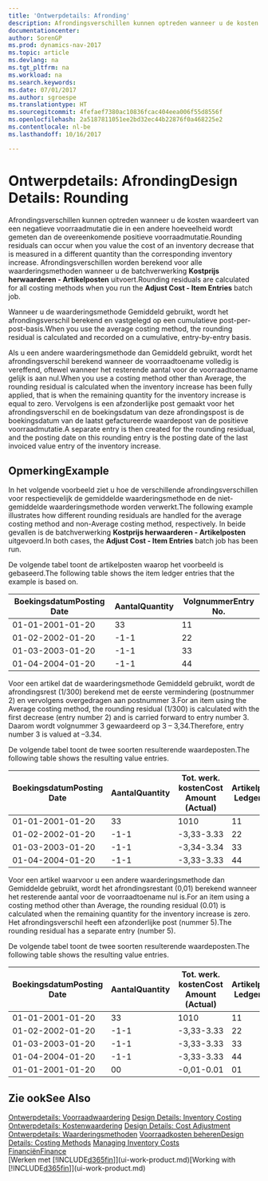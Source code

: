 ```yaml
---
title: 'Ontwerpdetails: Afronding'
description: Afrondingsverschillen kunnen optreden wanneer u de kosten waardeert van een negatieve voorraadmutatie die in een andere hoeveelheid wordt gemeten dan de overeenkomende positieve voorraadmutatie. Afrondingsverschillen worden berekend voor alle waarderingsmethoden wanneer u de batchverwerking **Kostprijs herwaarderen - Artikelposten** uitvoert.
documentationcenter: 
author: SorenGP
ms.prod: dynamics-nav-2017
ms.topic: article
ms.devlang: na
ms.tgt_pltfrm: na
ms.workload: na
ms.search.keywords: 
ms.date: 07/01/2017
ms.author: sgroespe
ms.translationtype: HT
ms.sourcegitcommit: 4fefaef7380ac10836fcac404eea006f55d8556f
ms.openlocfilehash: 2a5187811051ee2bd32ec44b22876f0a468225e2
ms.contentlocale: nl-be
ms.lasthandoff: 10/16/2017

---
```

# <a name="design-details-rounding"></a><span data-ttu-id="a162a-104">Ontwerpdetails: Afronding</span><span class="sxs-lookup"><span data-stu-id="a162a-104">Design Details: Rounding</span></span>
<span data-ttu-id="a162a-105">Afrondingsverschillen kunnen optreden wanneer u de kosten waardeert van een negatieve voorraadmutatie die in een andere hoeveelheid wordt gemeten dan de overeenkomende positieve voorraadmutatie.</span><span class="sxs-lookup"><span data-stu-id="a162a-105">Rounding residuals can occur when you value the cost of an inventory decrease that is measured in a different quantity than the corresponding inventory increase.</span></span> <span data-ttu-id="a162a-106">Afrondingsverschillen worden berekend voor alle waarderingsmethoden wanneer u de batchverwerking **Kostprijs herwaarderen - Artikelposten** uitvoert.</span><span class="sxs-lookup"><span data-stu-id="a162a-106">Rounding residuals are calculated for all costing methods when you run the **Adjust Cost - Item Entries** batch job.</span></span>  

 <span data-ttu-id="a162a-107">Wanneer u de waarderingsmethode Gemiddeld gebruikt, wordt het afrondingsverschil berekend en vastgelegd op een cumulatieve post-per-post-basis.</span><span class="sxs-lookup"><span data-stu-id="a162a-107">When you use the average costing method, the rounding residual is calculated and recorded on a cumulative, entry-by-entry basis.</span></span>  

 <span data-ttu-id="a162a-108">Als u een andere waarderingsmethode dan Gemiddeld gebruikt, wordt het afrondingsverschil berekend wanneer de voorraadtoename volledig is vereffend, oftewel wanneer het resterende aantal voor de voorraadtoename gelijk is aan nul.</span><span class="sxs-lookup"><span data-stu-id="a162a-108">When you use a costing method other than Average, the rounding residual is calculated when the inventory increase has been fully applied, that is when the remaining quantity for the inventory increase is equal to zero.</span></span> <span data-ttu-id="a162a-109">Vervolgens is een afzonderlijke post gemaakt voor het afrondingsverschil en de boekingsdatum van deze afrondingspost is de boekingsdatum van de laatst gefactureerde waardepost van de positieve voorraadmutatie.</span><span class="sxs-lookup"><span data-stu-id="a162a-109">A separate entry is then created for the rounding residual, and the posting date on this rounding entry is the posting date of the last invoiced value entry of the inventory increase.</span></span>  

## <a name="example"></a><span data-ttu-id="a162a-110">Opmerking</span><span class="sxs-lookup"><span data-stu-id="a162a-110">Example</span></span>  
 <span data-ttu-id="a162a-111">In het volgende voorbeeld ziet u hoe de verschillende afrondingsverschillen voor respectievelijk de gemiddelde waarderingsmethode en de niet-gemiddelde waarderingsmethode worden verwerkt.</span><span class="sxs-lookup"><span data-stu-id="a162a-111">The following example illustrates how different rounding residuals are handled for the average costing method and non-Average costing method, respectively.</span></span> <span data-ttu-id="a162a-112">In beide gevallen is de batchverwerking **Kostprijs herwaarderen - Artikelposten** uitgevoerd.</span><span class="sxs-lookup"><span data-stu-id="a162a-112">In both cases, the **Adjust Cost - Item Entries** batch job has been run.</span></span>  

 <span data-ttu-id="a162a-113">De volgende tabel toont de artikelposten waarop het voorbeeld is gebaseerd.</span><span class="sxs-lookup"><span data-stu-id="a162a-113">The following table shows the item ledger entries that the example is based on.</span></span>  

|<span data-ttu-id="a162a-114">Boekingsdatum</span><span class="sxs-lookup"><span data-stu-id="a162a-114">Posting Date</span></span>|<span data-ttu-id="a162a-115">Aantal</span><span class="sxs-lookup"><span data-stu-id="a162a-115">Quantity</span></span>|<span data-ttu-id="a162a-116">Volgnummer</span><span class="sxs-lookup"><span data-stu-id="a162a-116">Entry No.</span></span>|  
|------------------|--------------|---------------|  
|<span data-ttu-id="a162a-117">01-01-20</span><span class="sxs-lookup"><span data-stu-id="a162a-117">01-01-20</span></span>|<span data-ttu-id="a162a-118">3</span><span class="sxs-lookup"><span data-stu-id="a162a-118">3</span></span>|<span data-ttu-id="a162a-119">1</span><span class="sxs-lookup"><span data-stu-id="a162a-119">1</span></span>|  
|<span data-ttu-id="a162a-120">01-02-20</span><span class="sxs-lookup"><span data-stu-id="a162a-120">02-01-20</span></span>|<span data-ttu-id="a162a-121">-1</span><span class="sxs-lookup"><span data-stu-id="a162a-121">-1</span></span>|<span data-ttu-id="a162a-122">2</span><span class="sxs-lookup"><span data-stu-id="a162a-122">2</span></span>|  
|<span data-ttu-id="a162a-123">01-03-20</span><span class="sxs-lookup"><span data-stu-id="a162a-123">03-01-20</span></span>|<span data-ttu-id="a162a-124">-1</span><span class="sxs-lookup"><span data-stu-id="a162a-124">-1</span></span>|<span data-ttu-id="a162a-125">3</span><span class="sxs-lookup"><span data-stu-id="a162a-125">3</span></span>|  
|<span data-ttu-id="a162a-126">01-04-20</span><span class="sxs-lookup"><span data-stu-id="a162a-126">04-01-20</span></span>|<span data-ttu-id="a162a-127">-1</span><span class="sxs-lookup"><span data-stu-id="a162a-127">-1</span></span>|<span data-ttu-id="a162a-128">4</span><span class="sxs-lookup"><span data-stu-id="a162a-128">4</span></span>|  

 <span data-ttu-id="a162a-129">Voor een artikel dat de waarderingsmethode Gemiddeld gebruikt, wordt de afrondingsrest (1/300) berekend met de eerste vermindering (postnummer 2) en vervolgens overgedragen aan postnummer 3.</span><span class="sxs-lookup"><span data-stu-id="a162a-129">For an item using the Average costing method, the rounding residual (1/300) is calculated with the first decrease (entry number 2) and is carried forward to entry number 3.</span></span> <span data-ttu-id="a162a-130">Daarom wordt volgnummer 3 gewaardeerd op 3 – 3,34.</span><span class="sxs-lookup"><span data-stu-id="a162a-130">Therefore, entry number 3 is valued at –3.34.</span></span>  

 <span data-ttu-id="a162a-131">De volgende tabel toont de twee soorten resulterende waardeposten.</span><span class="sxs-lookup"><span data-stu-id="a162a-131">The following table shows the resulting value entries.</span></span>  

|<span data-ttu-id="a162a-132">Boekingsdatum</span><span class="sxs-lookup"><span data-stu-id="a162a-132">Posting Date</span></span>|<span data-ttu-id="a162a-133">Aantal</span><span class="sxs-lookup"><span data-stu-id="a162a-133">Quantity</span></span>|<span data-ttu-id="a162a-134">Tot. werk. kosten</span><span class="sxs-lookup"><span data-stu-id="a162a-134">Cost Amount (Actual)</span></span>|<span data-ttu-id="a162a-135">Artikelpostnr.</span><span class="sxs-lookup"><span data-stu-id="a162a-135">Item Ledger Entry No.</span></span>|<span data-ttu-id="a162a-136">Volgnummer</span><span class="sxs-lookup"><span data-stu-id="a162a-136">Entry No.</span></span>|  
|------------------|--------------|----------------------------|---------------------------|---------------|  
|<span data-ttu-id="a162a-137">01-01-20</span><span class="sxs-lookup"><span data-stu-id="a162a-137">01-01-20</span></span>|<span data-ttu-id="a162a-138">3</span><span class="sxs-lookup"><span data-stu-id="a162a-138">3</span></span>|<span data-ttu-id="a162a-139">10</span><span class="sxs-lookup"><span data-stu-id="a162a-139">10</span></span>|<span data-ttu-id="a162a-140">1</span><span class="sxs-lookup"><span data-stu-id="a162a-140">1</span></span>|<span data-ttu-id="a162a-141">1</span><span class="sxs-lookup"><span data-stu-id="a162a-141">1</span></span>|  
|<span data-ttu-id="a162a-142">01-02-20</span><span class="sxs-lookup"><span data-stu-id="a162a-142">02-01-20</span></span>|<span data-ttu-id="a162a-143">-1</span><span class="sxs-lookup"><span data-stu-id="a162a-143">-1</span></span>|<span data-ttu-id="a162a-144">-3,33</span><span class="sxs-lookup"><span data-stu-id="a162a-144">-3.33</span></span>|<span data-ttu-id="a162a-145">2</span><span class="sxs-lookup"><span data-stu-id="a162a-145">2</span></span>|<span data-ttu-id="a162a-146">2</span><span class="sxs-lookup"><span data-stu-id="a162a-146">2</span></span>|  
|<span data-ttu-id="a162a-147">01-03-20</span><span class="sxs-lookup"><span data-stu-id="a162a-147">03-01-20</span></span>|<span data-ttu-id="a162a-148">-1</span><span class="sxs-lookup"><span data-stu-id="a162a-148">-1</span></span>|<span data-ttu-id="a162a-149">-3,34</span><span class="sxs-lookup"><span data-stu-id="a162a-149">-3.34</span></span>|<span data-ttu-id="a162a-150">3</span><span class="sxs-lookup"><span data-stu-id="a162a-150">3</span></span>|<span data-ttu-id="a162a-151">3</span><span class="sxs-lookup"><span data-stu-id="a162a-151">3</span></span>|  
|<span data-ttu-id="a162a-152">01-04-20</span><span class="sxs-lookup"><span data-stu-id="a162a-152">04-01-20</span></span>|<span data-ttu-id="a162a-153">-1</span><span class="sxs-lookup"><span data-stu-id="a162a-153">-1</span></span>|<span data-ttu-id="a162a-154">-3,33</span><span class="sxs-lookup"><span data-stu-id="a162a-154">-3.33</span></span>|<span data-ttu-id="a162a-155">4</span><span class="sxs-lookup"><span data-stu-id="a162a-155">4</span></span>|<span data-ttu-id="a162a-156">4</span><span class="sxs-lookup"><span data-stu-id="a162a-156">4</span></span>|  

 <span data-ttu-id="a162a-157">Voor een artikel waarvoor u een andere waarderingsmethode dan Gemiddelde gebruikt, wordt het afrondingsrestant (0,01) berekend wanneer het resterende aantal voor de voorraadtoename nul is.</span><span class="sxs-lookup"><span data-stu-id="a162a-157">For an item using a costing method other than Average, the rounding residual (0.01) is calculated when the remaining quantity for the inventory increase is zero.</span></span> <span data-ttu-id="a162a-158">Het afrondingsverschil heeft een afzonderlijke post (nummer 5).</span><span class="sxs-lookup"><span data-stu-id="a162a-158">The rounding residual has a separate entry (number 5).</span></span>  

 <span data-ttu-id="a162a-159">De volgende tabel toont de twee soorten resulterende waardeposten.</span><span class="sxs-lookup"><span data-stu-id="a162a-159">The following table shows the resulting value entries.</span></span>  

|<span data-ttu-id="a162a-160">Boekingsdatum</span><span class="sxs-lookup"><span data-stu-id="a162a-160">Posting Date</span></span>|<span data-ttu-id="a162a-161">Aantal</span><span class="sxs-lookup"><span data-stu-id="a162a-161">Quantity</span></span>|<span data-ttu-id="a162a-162">Tot. werk. kosten</span><span class="sxs-lookup"><span data-stu-id="a162a-162">Cost Amount (Actual)</span></span>|<span data-ttu-id="a162a-163">Artikelpostnr.</span><span class="sxs-lookup"><span data-stu-id="a162a-163">Item Ledger Entry No.</span></span>|<span data-ttu-id="a162a-164">Volgnummer</span><span class="sxs-lookup"><span data-stu-id="a162a-164">Entry No.</span></span>|  
|------------------|--------------|----------------------------|---------------------------|---------------|  
|<span data-ttu-id="a162a-165">01-01-20</span><span class="sxs-lookup"><span data-stu-id="a162a-165">01-01-20</span></span>|<span data-ttu-id="a162a-166">3</span><span class="sxs-lookup"><span data-stu-id="a162a-166">3</span></span>|<span data-ttu-id="a162a-167">10</span><span class="sxs-lookup"><span data-stu-id="a162a-167">10</span></span>|<span data-ttu-id="a162a-168">1</span><span class="sxs-lookup"><span data-stu-id="a162a-168">1</span></span>|<span data-ttu-id="a162a-169">1</span><span class="sxs-lookup"><span data-stu-id="a162a-169">1</span></span>|  
|<span data-ttu-id="a162a-170">01-02-20</span><span class="sxs-lookup"><span data-stu-id="a162a-170">02-01-20</span></span>|<span data-ttu-id="a162a-171">-1</span><span class="sxs-lookup"><span data-stu-id="a162a-171">-1</span></span>|<span data-ttu-id="a162a-172">-3,33</span><span class="sxs-lookup"><span data-stu-id="a162a-172">-3.33</span></span>|<span data-ttu-id="a162a-173">2</span><span class="sxs-lookup"><span data-stu-id="a162a-173">2</span></span>|<span data-ttu-id="a162a-174">2</span><span class="sxs-lookup"><span data-stu-id="a162a-174">2</span></span>|  
|<span data-ttu-id="a162a-175">01-03-20</span><span class="sxs-lookup"><span data-stu-id="a162a-175">03-01-20</span></span>|<span data-ttu-id="a162a-176">-1</span><span class="sxs-lookup"><span data-stu-id="a162a-176">-1</span></span>|<span data-ttu-id="a162a-177">-3,33</span><span class="sxs-lookup"><span data-stu-id="a162a-177">-3.33</span></span>|<span data-ttu-id="a162a-178">3</span><span class="sxs-lookup"><span data-stu-id="a162a-178">3</span></span>|<span data-ttu-id="a162a-179">3</span><span class="sxs-lookup"><span data-stu-id="a162a-179">3</span></span>|  
|<span data-ttu-id="a162a-180">01-04-20</span><span class="sxs-lookup"><span data-stu-id="a162a-180">04-01-20</span></span>|<span data-ttu-id="a162a-181">-1</span><span class="sxs-lookup"><span data-stu-id="a162a-181">-1</span></span>|<span data-ttu-id="a162a-182">-3,33</span><span class="sxs-lookup"><span data-stu-id="a162a-182">-3.33</span></span>|<span data-ttu-id="a162a-183">4</span><span class="sxs-lookup"><span data-stu-id="a162a-183">4</span></span>|<span data-ttu-id="a162a-184">4</span><span class="sxs-lookup"><span data-stu-id="a162a-184">4</span></span>|  
|<span data-ttu-id="a162a-185">01-01-20</span><span class="sxs-lookup"><span data-stu-id="a162a-185">01-01-20</span></span>|<span data-ttu-id="a162a-186">0</span><span class="sxs-lookup"><span data-stu-id="a162a-186">0</span></span>|<span data-ttu-id="a162a-187">-0,01</span><span class="sxs-lookup"><span data-stu-id="a162a-187">-0.01</span></span>|<span data-ttu-id="a162a-188">0</span><span class="sxs-lookup"><span data-stu-id="a162a-188">1</span></span>|<span data-ttu-id="a162a-189">5</span><span class="sxs-lookup"><span data-stu-id="a162a-189">5</span></span>|  

## <a name="see-also"></a><span data-ttu-id="a162a-190">Zie ook</span><span class="sxs-lookup"><span data-stu-id="a162a-190">See Also</span></span>  
 <span data-ttu-id="a162a-191">[Ontwerpdetails: Voorraadwaardering](design-details-inventory-costing.md) </span><span class="sxs-lookup"><span data-stu-id="a162a-191">[Design Details: Inventory Costing](design-details-inventory-costing.md) </span></span>  
 <span data-ttu-id="a162a-192">[Ontwerpdetails: Kostenwaardering](design-details-cost-adjustment.md) </span><span class="sxs-lookup"><span data-stu-id="a162a-192">[Design Details: Cost Adjustment](design-details-cost-adjustment.md) </span></span>  
 <span data-ttu-id="a162a-193">[Ontwerpdetails: Waarderingsmethoden](design-details-costing-methods.md) [Voorraadkosten beheren](finance-manage-inventory-costs.md)</span><span class="sxs-lookup"><span data-stu-id="a162a-193">[Design Details: Costing Methods](design-details-costing-methods.md) [Managing Inventory Costs](finance-manage-inventory-costs.md)</span></span>  
 [<span data-ttu-id="a162a-194">Financiën</span><span class="sxs-lookup"><span data-stu-id="a162a-194">Finance</span></span>](finance.md)  
 <span data-ttu-id="a162a-195">[Werken met [!INCLUDE[d365fin](includes/d365fin_md.md)]](ui-work-product.md)</span><span class="sxs-lookup"><span data-stu-id="a162a-195">[Working with [!INCLUDE[d365fin](includes/d365fin_md.md)]](ui-work-product.md)</span></span>


